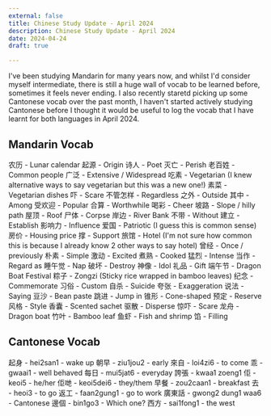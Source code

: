 ```yaml
---
external: false
title: Chinese Study Update - April 2024
description: Chinese Study Update - April 2024
date: 2024-04-24
draft: true

---
```


I've been studying Mandarin for many years now, and whilst I'd consider myself intermediate, there is still a huge wall of vocab to be learned before, sometimes it feels never ending. I also recently staretd picking up some Cantonese vocab over the past month, I haven't started actively studying Cantonese before I thought it would be useful to log the vocab that I have learnt for both languages in April 2024.

## Mandarin Vocab

农历 - Lunar calendar 
起源 - Origin 
诗人 - Poet 
灭亡 - Perish 
老百姓 - Common people 
广泛 - Extensive / Widespread
吃素 - Vegetarian (I knew alternative ways to say vegetarian but this was a new one!)
素菜 - Vegetarian dishes 
吓 - Scare 
不管怎样 - Regardless 
之外 - Outside 
其中 - Among 
受欢迎 - Popular 
合算 - Worthwhile 
喝彩 - Cheer 
坡路 - Slope / hilly path
屋顶 - Roof 
尸体 - Corpse 
岸边 - River Bank 
不带 - Without 
建立 - Establish 
影响力 - Influence 
爱国 - Patriotic (I guess this is common sense)
房价 - Housing price 
撑 - Support 
旅馆 - Hotel (I'm not sure how common this is because I already know 2 other ways to say hotel)
曾经 - Once / previously
朴素 - Simple 
激动 - Excited 
煮熟 - Cooked 
猛烈 - Intense 
当作 - Regard as 
睡午觉 - Nap 
破坏 - Destroy 
神像 - Idol 
礼品 - Gift 
端午节 - Dragon Boat Festival 
粽子 - Zongzi (Sticky rice wrapped in bamboo leaves) 
纪念 - Commemorate 
习俗 - Custom 
自杀 - Suicide 
夸张 - Exaggeration 
说法 - Saying 
豆沙 - Bean paste 
跳进 - Jump in 
锥形 - Cone-shaped 
预定 - Reserve 
风格 - Style 
香囊 - Scented sachet 
驱散 - Disperse 
惊吓 - Scare 
龙舟 - Dragon boat 
竹叶 - Bamboo leaf 
鱼虾 - Fish and shrimp 
馅 - Filling

## Cantonese Vocab

起身 - hei2san1 - wake up
朝早 - ziu1jou2 - early
來自 - loi4zi6 - to come
乖 - gwaai1 - well behaved
每日 - mui5jat6 - everyday
誇張 - kwaa1 zoeng1
佢 - keoi5 - he/her
佢哋 - keoi5dei6 - they/them
早餐 - zou2caan1 - breakfast
去 - heoi3 - to go
返工 - faan2gung1 - go to work
廣東話 - gwong2 dung1 waa6 - Cantonese
邊個 - bin1go3 - Which one?
西方 - sai1fong1 - the west
